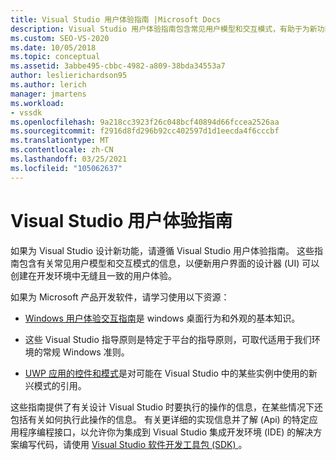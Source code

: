 ```yaml
---
title: Visual Studio 用户体验指南 |Microsoft Docs
description: Visual Studio 用户体验指南包含常见用户模型和交互模式，有助于为新功能创建一致的用户体验。
ms.custom: SEO-VS-2020
ms.date: 10/05/2018
ms.topic: conceptual
ms.assetid: 3abbe495-cbbc-4982-a809-38bda34553a7
author: leslierichardson95
ms.author: lerich
manager: jmartens
ms.workload:
- vssdk
ms.openlocfilehash: 9a218cc3923f26c048bcf40894d66fccea2526aa
ms.sourcegitcommit: f2916d8fd296b92cc402597d1d1eecda4f6cccbf
ms.translationtype: MT
ms.contentlocale: zh-CN
ms.lasthandoff: 03/25/2021
ms.locfileid: "105062637"
---
```

# <a name="visual-studio-user-experience-guidelines"></a>Visual Studio 用户体验指南
如果为 Visual Studio 设计新功能，请遵循 Visual Studio 用户体验指南。 这些指南包含有关常见用户模型和交互模式的信息，以便新用户界面的设计器 (UI) 可以创建在开发环境中无缝且一致的用户体验。

如果为 Microsoft 产品开发软件，请学习使用以下资源：

- [Windows 用户体验交互指南](/windows/win32/uxguide/guidelines)是 windows 桌面行为和外观的基本知识。

- 这些 Visual Studio 指导原则是特定于平台的指导原则，可取代适用于我们环境的常规 Windows 准则。

- [UWP 应用的控件和模式](/windows/uwp/design/controls-and-patterns)是对可能在 Visual Studio 中的某些实例中使用的新兴模式的引用。

这些指南提供了有关设计 Visual Studio 时要执行的操作的信息，在某些情况下还包括有关如何执行此操作的信息。 有关更详细的实现信息并了解 (Api) 的特定应用程序编程接口，以允许你为集成到 Visual Studio 集成开发环境 (IDE) 的解决方案编写代码，请使用 [Visual Studio 软件开发工具包 (SDK) ](../visual-studio-sdk.md)。
